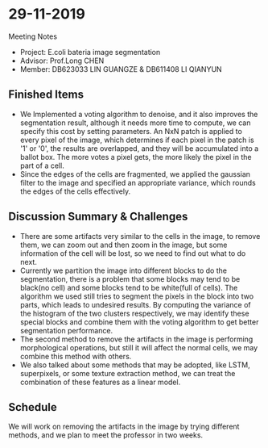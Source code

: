 # 29-11-2019 
Meeting Notes
* Project: E.coli bateria image segmentation
* Advisor: Prof.Long CHEN
* Member: DB623033 LIN GUANGZE & DB611408 LI QIANYUN

## Finished Items
* We Implemented a voting algorithm to denoise, and it also improves the segmentation result, although it needs more time to compute, we can specify this cost by setting parameters. An NxN patch is applied to every pixel of the image, which determines if each pixel in the patch is '1' or '0', the results are overlapped, and they will be accumulated into a ballot box. The more votes a pixel gets, the more likely the pixel in the part of a cell.
* Since the edges of the cells are fragmented, we applied the gaussian filter to the image and specified an appropriate variance, which rounds the edges of the cells effectively.

## Discussion Summary & Challenges
* There are some artifacts very similar to the cells in the image, to remove them, we can zoom out and then zoom in the image, but some information of the cell will be lost, so we need to find out what to do next.
* Currently we partition the image into different blocks to do the segmentation, there is a problem that some blocks may tend to be black(no cell) and some blocks tend to be white(full of cells). The algorithm we used still tries to segment the pixels in the block into two parts, which leads to undesired results. By computing the variance of the histogram of the two clusters respectively, we may identify these special blocks and combine them with the voting algorithm to get better segmentation performance.
* The second method to remove the artifacts in the image is performing morphological operations, but still it will affect the normal cells, we may combine this method with others.
* We also talked about some methods that may be adopted, like LSTM, superpixels, or some texture extraction method, we can treat the combination of these features as a linear model.

## Schedule
We will work on removing the artifacts in the image by trying different methods, and we plan to meet the professor in two weeks.
